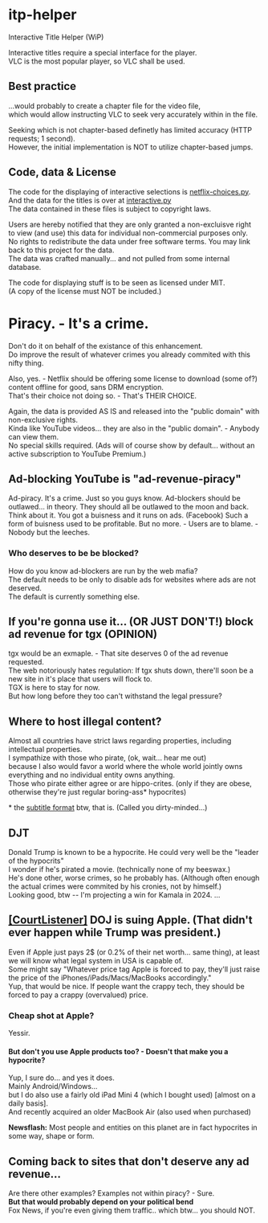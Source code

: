 # itp-helper
Interactive Title Helper (WiP)

Interactive titles require a special interface for the player.
<br>VLC is the most popular player, so VLC shall be used.

## Best practice
...would probably to create a chapter file for the video file,
<br>which would allow instructing VLC to seek very accurately within in the file.

Seeking which is not chapter-based definetly has limited accuracy (HTTP requests; 1 second).
<br>However, the initial implementation is NOT to utilize chapter-based jumps.

## Code, data & License
The code for the displaying of interactive selections is [netflix-choices.py](netflix-choices.py).
<br>And the data for the titles is over at [interactive.py](interactive.py)
<br>The data contained in these files is subject to copyright laws.


Users are hereby notified that they are only granted a non-excluisve right
<br>to view (and use) this data for individual non-commercial purposes only.
<br>No rights to redistribute the data under free software terms. You may link back to this project for the data.
<br>The data was crafted manually... and not pulled from some internal database.

The code for displaying stuff is to be seen as licensed under MIT.
<br>(A copy of the license must NOT be included.)

# Piracy. - It's a crime.
Don't do it on behalf of the existance of this enhancement.
<br>Do improve the result of whatever crimes you already commited with this nifty thing.

Also, yes. - Netflix should be offering some license to download (some of?) content offline for good, sans DRM encryption.
<br>That's their choice not doing so. - That's THEIR CHOICE.

Again, the data is provided AS IS and released into the "public domain" with non-exclusive rights.
<br>Kinda like YouTube videos... they are also in the "public domain". - Anybody can view them.
<br>No special skills required. (Ads will of course show by default... without an active subscription to YouTube Premium.)

## Ad-blocking YouTube is "ad-revenue-piracy"
Ad-piracy. It's a crime. Just so you guys know.
Ad-blockers should be outlawed... in theory.
They should all be outlawed to the moon and back.
Think about it. You got a buisness and it runs on ads. (Facebook)
Such a form of buisness used to be profitable.
But no more. - Users are to blame. - Nobody but the leeches.

### Who deserves to be be blocked?
How do you know ad-blockers are run by the web mafia?
<br>The default needs to be only to disable ads for websites where ads are not deserved.
<br>The default is currently something else.

## If you're gonna use it... (OR JUST DON'T!) block ad revenue for tgx (OPINION)
tgx would be an exmaple. - That site deserves 0 of the ad revenue requested.
<br>The web notoriously hates regulation: If tgx shuts down, there'll soon be a new site in it's place that users will flock to.
<br>TGX is here to stay for now.
<br>But how long before they too can't withstand the legal pressure?

## Where to host illegal content?
Almost all countries have strict laws regarding properties, including intellectual properties.
<br>I sympathize with those who pirate, (ok, wait... hear me out)
<br>because I also would favor a world where the whole world jointly owns everything and no individual entity owns anything.
<br>Those who pirate either agree or are hippo-crites. (only if they are obese, otherwise they're just regular boring-ass* hypocrites)

\* the <a href="http://www.tcax.org/docs/ass-specs.htm" target="_blank">subtitle format</a> btw, that is. (Called you dirty-minded...)

## DJT
Donald Trump is known to be a hypocrite. He could very well be the "leader of the hypocrits"
<br>I wonder if he's pirated a movie. (technically none of my beeswax.)
<br>He's done other, worse crimes, so he probably has. (Although often enough the actual crimes were commited by his cronies, not by himself.)
<br>Looking good, btw -- I'm projecting a win for Kamala in 2024. ...

## <a href="https://www.courtlistener.com/docket/68362334/united-states-v-apple-inc/" target="_blank">[CourtListener]</a> DOJ is suing Apple. (That didn't ever happen while Trump was president.)
Even if Apple just pays 2$ (or 0.2% of their net worth... same thing), at least we will know what legal system in USA is capable of.
<br>Some might say "Whatever price tag Apple is forced to pay, they'll just raise the price of the iPhones/iPads/Macs/MacBooks accordingly."
<br>Yup, that would be nice. If people want the crappy tech, they should be forced to pay a crappy (overvalued) price.

### Cheap shot at Apple?
Yessir.

#### But don't you use Apple products too? - Doesn't that make you a hypocrite?
Yup, I sure do... and yes it does.
<br>Mainly Android/Windows...
<br>but I do also use a fairly old iPad Mini 4 (which I bought used) [almost on a daily basis].
<br>And recently acquired an older MacBook Air (also used when purchased)

<strong>Newsflash:</strong> Most people and entities on this planet are in fact hypocrites in some way, shape or form.

## Coming back to sites that don't deserve any ad revenue...
Are there other examples? Examples not within piracy? - Sure.
<br><strong>But that would probably depend on your political bend</strong>
<br>Fox News, if you're even giving them traffic.. which btw... you should NOT.

